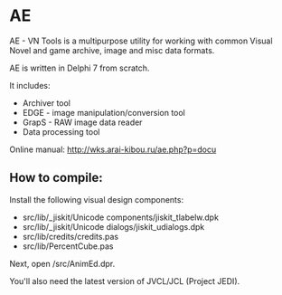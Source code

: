 # AE

AE - VN Tools is a multipurpose utility for working with common Visual Novel
and game archive, image and misc data formats.

AE is written in Delphi 7 from scratch.

It includes:

* Archiver tool
* EDGE - image manipulation/conversion tool
* GrapS - RAW image data reader
* Data processing tool

Online manual: http://wks.arai-kibou.ru/ae.php?p=docu

## How to compile:

Install the following visual design components:

* src/lib/_jiskit/Unicode components/jiskit_tlabelw.dpk
* src/lib/_jiskit/Unicode dialogs/jiskit_udialogs.dpk
* src/lib/credits/credits.pas
* src/lib/PercentCube.pas

Next, open /src/AnimEd.dpr.

You'll also need the latest version of JVCL/JCL (Project JEDI).


